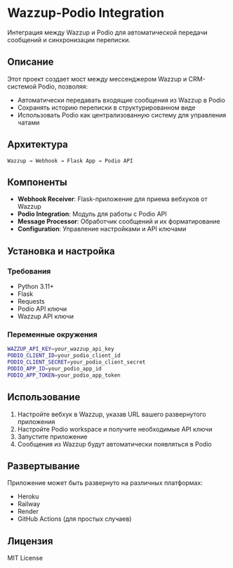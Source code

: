 # Wazzup-Podio Integration

Интеграция между Wazzup и Podio для автоматической передачи сообщений и синхронизации переписки.

## Описание

Этот проект создает мост между мессенджером Wazzup и CRM-системой Podio, позволяя:
- Автоматически передавать входящие сообщения из Wazzup в Podio
- Сохранять историю переписки в структурированном виде
- Использовать Podio как централизованную систему для управления чатами

## Архитектура

```
Wazzup → Webhook → Flask App → Podio API
```

## Компоненты

- **Webhook Receiver**: Flask-приложение для приема вебхуков от Wazzup
- **Podio Integration**: Модуль для работы с Podio API
- **Message Processor**: Обработчик сообщений и их форматирование
- **Configuration**: Управление настройками и API ключами

## Установка и настройка

### Требования

- Python 3.11+
- Flask
- Requests
- Podio API ключи
- Wazzup API ключи

### Переменные окружения

```bash
WAZZUP_API_KEY=your_wazzup_api_key
PODIO_CLIENT_ID=your_podio_client_id
PODIO_CLIENT_SECRET=your_podio_client_secret
PODIO_APP_ID=your_podio_app_id
PODIO_APP_TOKEN=your_podio_app_token
```

## Использование

1. Настройте вебхук в Wazzup, указав URL вашего развернутого приложения
2. Настройте Podio workspace и получите необходимые API ключи
3. Запустите приложение
4. Сообщения из Wazzup будут автоматически появляться в Podio

## Развертывание

Приложение может быть развернуто на различных платформах:
- Heroku
- Railway
- Render
- GitHub Actions (для простых случаев)

## Лицензия

MIT License

